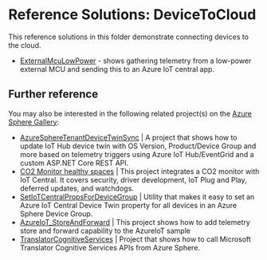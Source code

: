 # Reference Solutions: DeviceToCloud

This reference solutions in this folder demonstrate connecting devices to the cloud.

* [ExternalMcuLowPower](ExternalMcuLowPower) - shows gathering telemetry from a low-power external MCU and sending this to an Azure IoT central app.

## Further reference
You may also be interested in the following related project(s) on the [Azure Sphere Gallery](https://github.com/Azure/azure-sphere-gallery):

- [AzureSphereTenantDeviceTwinSync](https://github.com/Azure/azure-sphere-gallery/blob/main/AzureSphereTenantDeviceTwinSync) | A project that shows how to update IoT Hub device twin with OS Version, Product/Device Group and more based on telemetry triggers using Azure IoT Hub/EventGrid and a custom ASP.NET Core REST API.
- [CO2 Monitor healthy spaces](https://github.com/Azure/azure-sphere-gallery/blob/main/CO2_MonitorHealthySpaces) | This project integrates a CO2 monitor with IoT Central. It covers security, driver development, IoT Plug and Play, deferred updates, and watchdogs.
- [SetIoTCentralPropsForDeviceGroup](https://github.com/Azure/azure-sphere-gallery/blob/main/SetIoTCentralPropsForDeviceGroup) | Utility that makes it easy to set an Azure IoT Central Device Twin property for all devices in an Azure Sphere Device Group.
- [AzureIoT_StoreAndForward](https://github.com/Azure/azure-sphere-gallery/blob/main/AzureIoT_StoreAndForward) | This project shows how to add telemetry store and forward capability to the AzureIoT sample
- [TranslatorCognitiveServices](https://github.com/Azure/azure-sphere-gallery/blob/main/TranslatorCognitiveServices) | Project that shows how to call Microsoft Translator Cognitive Services APIs from Azure Sphere.